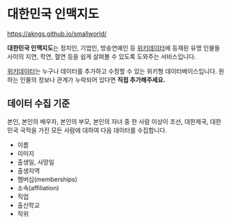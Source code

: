 # 대한민국 인맥지도

https://akngs.github.io/smallworld/

**대한민국 인맥지도**는 정치인, 기업인, 방송연예인 등 [위키데이터](https://wikidata.org)에 등재된 유명 인물들 사이의 지연, 학연, 혈연 등을 쉽게 살펴볼 수 있도록 도와주는 서비스입니다.

[위키데이터](https://wikidata.org)는 누구나 데이터를 추가하고 수정할 수 있는 위키형 데이터베이스입니다. 원하는 인물의 정보나 관계가 누락되어 있다면 **직접 추가해주세요.**

## 데이터 수집 기준

본인, 본인의 배우자, 본인의 부모, 본인의 자녀 중 한 사람 이상이 조선, 대한제국, 대한민국 국적을 가진 모든 사람에 대하여 다음 데이터를 수집합니다.

* 이름
* 이미지
* 출생일, 사망일
* 출생지역
* 멤버십(memberships)
* 소속(affiliation)
* 직업
* 출신학교
* 직위
